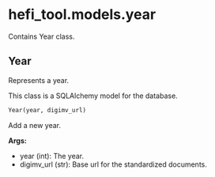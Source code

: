 # hefi_tool.models.year
Contains Year class.
## Year
Represents a year.

This class is a SQLAlchemy model for the database.
```python
Year(year, digimv_url)
```
Add a new year.

**Args:**
- year (int): The year.
- digimv_url (str): Base url for the standardized documents.

